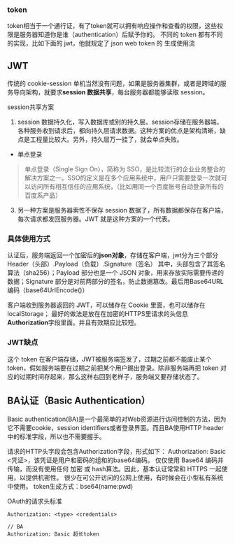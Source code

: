 ### token
token相当于一个通行证，有了token就可以拥有响应操作和查看的权限，这些权限是服务器知道你是谁（authentication）后赋予你的。
不同的 token 都有不同的实现，比如下面的 jwt，他就规定了 json web token 的 生成使用流

## JWT
  传统的 cookie-session 单机当然没有问题，如果是服务器集群，或者是跨域的服务导向架构，就要求**session 数据共享**，每台服务器都能够读取 session。

session共享方案
1. session 数据持久化，写入数据库或别的持久层。session存储在服务器端，各种服务收到请求后，都向持久层请求数据。这种方案的优点是架构清晰，缺点是工程量比较大。另外，持久层万一挂了，就会单点失败。
  - 单点登录
 > 单点登录（Single Sign On），简称为 SSO，是比较流行的企业业务整合的解决方案之一。SSO的定义是在多个应用系统中，用户只需要登录一次就可以访问所有相互信任的应用系统，（比如用同一个百度账号自动登录所有的百度系产品）

3. 另一种方案是服务器索性不保存 session 数据了，所有数据都保存在客户端，每次请求都发回服务器。JWT 就是这种方案的一个代表。

 ### 具体使用方式

 认证后，服务端返回一个加密后的**json对象**，存储在客户端，jwt分为三个部分Header（头部）.Payload（负载）.Signature（签名）
 其中，头部包含了其签名算法（sha256）；Payload 部分也是一个 JSON 对象，用来存放实际需要传递的数据；Signature 部分是对前两部分的签名，防止数据篡改。最后用Base64URL编码（base64UrlEncode()）

 客户端收到服务器返回的 JWT，可以储存在 Cookie 里面，也可以储存在 localStorage；
 最好的做法是放在在加密的HTTPS里请求的头信息**Authorization**字段里面。并且有效期应比较短。

 ### JWT缺点
 这个 token 在客户端存储，JWT被服务端签发了，过期之前都不能废止某个 token，假如服务端要在过期之前把某个用户踢出登录。除非服务端再把 token 对应的过期时间存起来，那么这样右回到老样子，服务端又要存储状态了。

 ## BA认证（Basic Authentication）

 Basic authentication(BA)是一个最简单的对Web资源进行访问控制的方法，因为它不需要cookie，session identifiers或者登录界面。而且BA使用HTTP header中的标准字段，所以也不需要握手。

请求的HTTP头字段会包含Authorization字段，形式如下： Authorization: Basic <凭证>，该凭证是用户和密码的组和的base64编码。
仅仅使用 Base64 编码并传输，而没有使用任何 加密 或 hash算法。因此，基本认证常常和 HTTPS 一起使用，以提供机密性。
很少在可公开访问的公网上使用，有时候会在小型私有系统中使用。
token生成方式：bse64(name:pwd)


OAuth的请求头标准
```
Authorization: <type> <credentials>

// BA
Authorization: Basic 超长token

````




